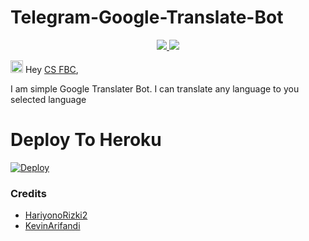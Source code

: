 # Telegram-Google-Translate-Bot


  </a>
</p>
<p align="center">
  <a href="https://github.com/HariyonoRizki2/TGGoogleTranslateBot/stargazers">
    <img src="https://img.shields.io/github/stars/PR0FESS0R-99/Google-Translater-Bot?style=social">

  </a>
  
  <a href="https://github.com/HariyonoRizki2/TGGoogleTranslateBot/fork">
    <img src="https://img.shields.io/github/forks/PR0FESS0R-99/Google-Translater-Bot?label=Fork&style=social">

  </a>  
</p>

<img src="https://github.com/Mo-Tech-MRK-YT/Mo-Tech-MRK-YT/blob/main/gifs/Hi.gif" width="20px"> Hey [CS FBC](https://Telegram.dog/csfbc_bot),

I am simple Google Translater Bot.
I can translate any language to you selected language
 

# Deploy To Heroku

[![Deploy](https://www.herokucdn.com/deploy/button.svg)](https://heroku.com/deploy?template=https://github.com/HariyonoRizki2/TGGoogleTranslateBot)

### Credits

* [HariyonoRizki2](https://github.com/HariyonoRizki2) 
* [KevinArifandi](https://t.me/kevinnnaripp)
